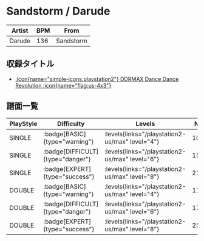 # Sandstorm / Darude

|Artist|BPM|From|
|------|---|----|
|Darude|136|Sandstorm|

## 収録タイトル

- [:icon{name="simple-icons:playstation2"} DDRMAX Dance Dance Revolution :icon{name="flag:us-4x3"}](/playstation2-us/max)

## 譜面一覧

|PlayStyle|Difficulty|Levels|Notes|Movie|
|---------|----------|------|-----|-----|
|SINGLE| :badge[BASIC]{type="warning"}| :levels{links="/playstation2-us/max" level="4"}|103/25||
|SINGLE| :badge[DIFFICULT]{type="danger"}| :levels{links="/playstation2-us/max" level="6"}|153/30||
|SINGLE| :badge[EXPERT]{type="success"}| :levels{links="/playstation2-us/max" level="8"}|216/36||
|DOUBLE| :badge[BASIC]{type="warning"}| :levels{links="/playstation2-us/max" level="4"}|114/18||
|DOUBLE| :badge[DIFFICULT]{type="danger"}| :levels{links="/playstation2-us/max" level="6"}|172/13||
|DOUBLE| :badge[EXPERT]{type="success"}| :levels{links="/playstation2-us/max" level="8"}|250/20||
